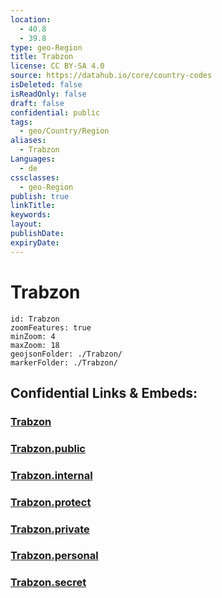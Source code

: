 ```yaml
---
location:
  - 40.8
  - 39.8
type: geo-Region
title: Trabzon
license: CC BY-SA 4.0
source: https://datahub.io/core/country-codes
isDeleted: false
isReadOnly: false
draft: false
confidential: public
tags:
  - geo/Country/Region
aliases:
  - Trabzon
Languages:
  - de
cssclasses:
  - geo-Region
publish: true
linkTitle:
keywords:
layout:
publishDate:
expiryDate:
---
```


# Trabzon

```leaflet
id: Trabzon
zoomFeatures: true 
minZoom: 4 
maxZoom: 18
geojsonFolder: ./Trabzon/
markerFolder: ./Trabzon/
```


## Confidential Links & Embeds: 

### [Trabzon](/_Standards/Earth/Continent/Europe/Europe~East/Turkey/Provinces~Turkey/Trabzon.md) 

### [Trabzon.public](/_public/Earth/Continent/Europe/Europe~East/Turkey/Provinces~Turkey/Trabzon.public.md) 

### [Trabzon.internal](/_internal/Earth/Continent/Europe/Europe~East/Turkey/Provinces~Turkey/Trabzon.internal.md) 

### [Trabzon.protect](/_protect/Earth/Continent/Europe/Europe~East/Turkey/Provinces~Turkey/Trabzon.protect.md) 

### [Trabzon.private](/_private/Earth/Continent/Europe/Europe~East/Turkey/Provinces~Turkey/Trabzon.private.md) 

### [Trabzon.personal](/_personal/Earth/Continent/Europe/Europe~East/Turkey/Provinces~Turkey/Trabzon.personal.md) 

### [Trabzon.secret](/_secret/Earth/Continent/Europe/Europe~East/Turkey/Provinces~Turkey/Trabzon.secret.md)

